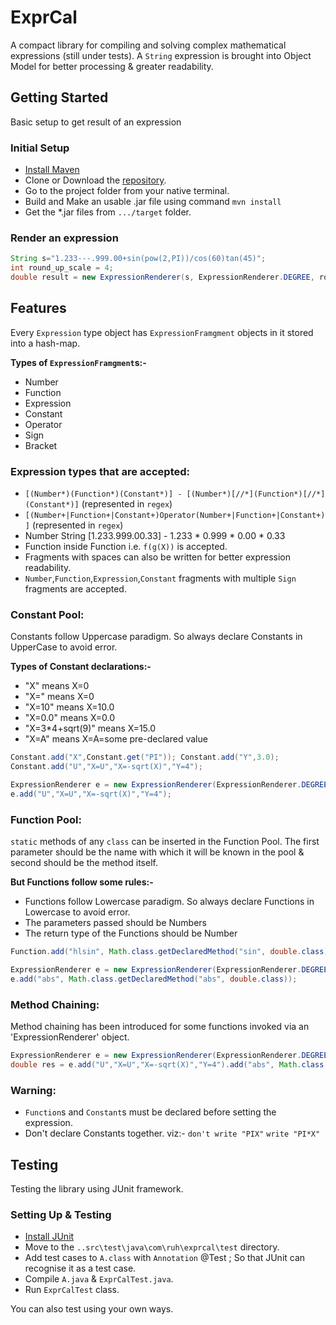 # ExprCal
A compact library for compiling and solving complex mathematical expressions (still under tests).
A `String` expression is brought into Object Model for better processing & greater readability.

## Getting Started
Basic setup to get result of an expression
### Initial Setup
* [Install Maven](https://www.tutorialspoint.com/maven/maven_environment_setup.htm)
* Clone or Download the [repository](https://github.com/hRupanjan/ExprCal).
* Go to the project folder from your native terminal.
* Build and Make an usable .jar file using command `mvn install`
* Get the *.jar files from `.../target` folder.

### Render an expression
```java
String s="1.233---.999.00+sin(pow(2,PI))/cos(60)tan(45)";
int round_up_scale = 4;
double result = new ExpressionRenderer(s, ExpressionRenderer.DEGREE, round_up_scale).render().getResult();
```

## Features
Every `Expression` type object has `ExpressionFramgment` objects in it stored into a hash-map.

**Types of `ExpressionFramgment`s:-**
* Number
* Function
* Expression
* Constant
* Operator
* Sign
* Bracket

### Expression types that are accepted:
* `[(Number*)(Function*)(Constant*)] - [(Number*)[//*](Function*)[//*](Constant*)]` (represented in `regex`)
* `[(Number+|Function+|Constant+)Operator(Number+|Function+|Constant+)]` (represented in `regex`)
* Number String [1.233.999.00.33] - 1.233 * 0.999 * 0.00 * 0.33
* Function inside Function i.e. `f(g(X))` is accepted.
* Fragments with spaces can also be written for better expression readability.
* `Number`,`Function`,`Expression`,`Constant` fragments with multiple `Sign` fragments are accepted.

### Constant Pool:
Constants follow Uppercase paradigm. So always declare Constants in UpperCase to avoid error.

**Types of Constant declarations:-**
* "X" means X=0
* "X=" means X=0
* "X=10" means X=10.0
* "X=0.0" means X=0.0
* "X=3*4+sqrt(9)" means X=15.0
* "X=A" means X=A=some pre-declared value
```java
Constant.add("X",Constant.get("PI")); Constant.add("Y",3.0);
Constant.add("U","X=U","X=-sqrt(X)","Y=4");
```
```java
ExpressionRenderer e = new ExpressionRenderer(ExpressionRenderer.DEGREE, 4);
e.add("U","X=U","X=-sqrt(X)","Y=4");
```

### Function Pool:
`static` methods of any `class` can be inserted in the Function Pool.
The first parameter should be the name with which it will be known in the pool & second should be the method itself.

**But Functions follow some rules:-**
* Functions follow Lowercase paradigm. So always declare Functions in Lowercase to avoid error.
* The parameters passed should be Numbers
* The return type of the Functions should be Number
```java
Function.add("hlsin", Math.class.getDeclaredMethod("sin", double.class));
```
```java
ExpressionRenderer e = new ExpressionRenderer(ExpressionRenderer.DEGREE, 4);
e.add("abs", Math.class.getDeclaredMethod("abs", double.class));
```

### Method Chaining:
Method chaining has been introduced for some functions invoked via an 'ExpressionRenderer' object.
```java
ExpressionRenderer e = new ExpressionRenderer(ExpressionRenderer.DEGREE, 4);
double res = e.add("U","X=U","X=-sqrt(X)","Y=4").add("abs", Math.class.getDeclaredMethod("abs", double.class)).setExpression(s).render().getResult();
```
### Warning:
* `Function`s and `Constant`s must be declared before setting the expression.
* Don't declare Constants together. viz:- `don't write "PIX"` `write "PI*X"`


## Testing
Testing the library using JUnit framework.
### Setting Up & Testing
* [Install JUnit](https://www.tutorialspoint.com/junit/junit_environment_setup.htm)
* Move to the `..src\test\java\com\ruh\exprcal\test` directory.
* Add test cases to `A.class` with `Annotation` @Test ; So that JUnit can recognise it as a test case.
* Compile `A.java` & `ExprCalTest.java`.
* Run `ExprCalTest` class.

You can also test using your own ways.